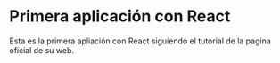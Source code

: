 # Primera aplicación con React
Esta es la primera apliación con React siguiendo el tutorial de la pagina oficial de su web.


